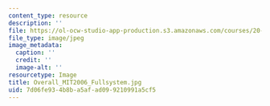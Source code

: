 ```yaml
---
content_type: resource
description: ''
file: https://ol-ocw-studio-app-production.s3.amazonaws.com/courses/20-020-introduction-to-biological-engineering-design-spring-2009/7d06fe934b8ba5afad099210991a5cf5_Overall_MIT2006_Fullsystem.jpg
file_type: image/jpeg
image_metadata:
  caption: ''
  credit: ''
  image-alt: ''
resourcetype: Image
title: Overall_MIT2006_Fullsystem.jpg
uid: 7d06fe93-4b8b-a5af-ad09-9210991a5cf5
---
```

